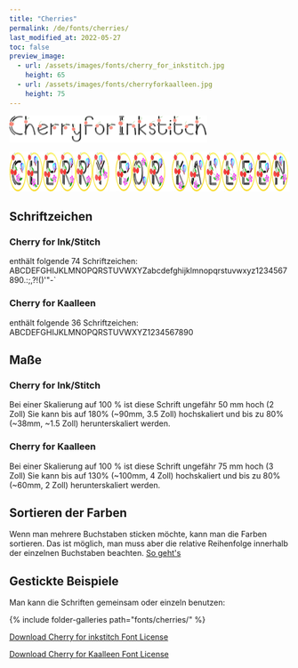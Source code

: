 ```yaml
---
title: "Cherries"
permalink: /de/fonts/cherries/
last_modified_at: 2022-05-27
toc: false
preview_image:
  - url: /assets/images/fonts/cherry_for_inkstitch.jpg
    height: 65
  - url: /assets/images/fonts/cherryforkaalleen.jpg
    height: 75
---
```

<img 
     src="/assets/images/fonts/cherry_for_inkstitch.jpg"
     alt="Roman AGS" height="48">
     
<img 
     src="/assets/images/fonts/cherryforkaalleen.jpg"
     alt="Roman AGS_bicolor" height="72">


## Schriftzeichen
### Cherry for Ink/Stitch
enthält folgende 74	Schriftzeichen:
ABCDEFGHIJKLMNOPQRSTUVWXYZabcdefghijklmnopqrstuvwxyz1234567890.:;,?!()'"-`

### Cherry for Kaalleen
enthält folgende 36	Schriftzeichen:
ABCDEFGHIJKLMNOPQRSTUVWXYZ1234567890


## Maße
### Cherry for Ink/Stitch
Bei einer Skalierung auf 100 % ist diese Schrift ungefähr 50 mm hoch (2 Zoll)
Sie kann bis auf 180% (~90mm, 3.5 Zoll) hochskaliert und bis zu 80% (~38mm, ~1.5 Zoll) herunterskaliert werden.


### Cherry for Kaalleen
Bei einer Skalierung auf 100 % ist diese Schrift ungefähr 75 mm hoch (3 Zoll)
Sie kann bis auf 130% (~100mm, 4 Zoll) hochskaliert und bis zu 80% (~60mm, 2 Zoll) herunterskaliert werden.


## Sortieren der Farben 
Wenn man mehrere Buchstaben sticken möchte, kann man die Farben sortieren. Das ist möglich, man muss aber die relative Reihenfolge innerhalb der einzelnen Buchstaben beachten. [So geht's](https://inkstitch.org/de/docs/lettering/#sortierung-von-farben)


## Gestickte Beispiele
Man kann die Schriften gemeinsam oder einzeln benutzen:

{% include folder-galleries path="fonts/cherries/" %}


[Download Cherry for inkstitch Font License](https://github.com/inkstitch/inkstitch/tree/main/fonts/cherryforinkstitch/LICENSE)

[Download Cherry for Kaalleen Font License](https://github.com/inkstitch/inkstitch/tree/main/fonts/cherryforkaalleen/LICENSE)
